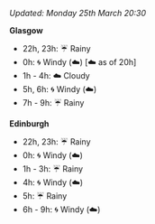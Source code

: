 *Updated: Monday 25th March 20:30*

**Glasgow**

* 22h, 23h: :umbrella: Rainy
* 0h: :cyclone: Windy (:cloud:) [:cloud: as of 20h]
* 1h - 4h: :cloud: Cloudy
* 5h, 6h: :cyclone: Windy (:cloud:)
* 7h - 9h: :umbrella: Rainy

**Edinburgh**

* 22h, 23h: :umbrella: Rainy
* 0h: :cyclone: Windy (:cloud:)
* 1h - 3h: :umbrella: Rainy
* 4h: :cyclone: Windy (:cloud:)
* 5h: :umbrella: Rainy
* 6h - 9h: :cyclone: Windy (:cloud:)
